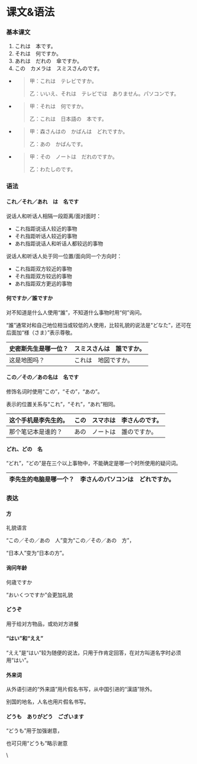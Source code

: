 # 课文&语法

### 基本课文

1. これは　本です。
2. それは　何ですか。
3. あれは　だれの　傘ですか。
4. この　カメラは　スミスさんのです。



* > 甲：これは　テレビですか。
  >
  > 乙：いいえ、それは　テレビでは　ありません。パソコンです。
* > 甲：それは　何ですか。
  >
  > 乙：これは　日本語の　本です。
* > 甲：森さんはの　かばんは　どれですか。
  >
  > 乙：あの　かばんです。
* > 甲：その　ノートは　だれのですか。
  >
  > 乙：わたしのです。

### 语法

#### これ／それ／あれ　は　名です

说话人和听话人相隔一段距离/面对面时：

* これ指距说话人较近的事物
* それ指距听话人较近的事物
* あれ指距说话人和听话人都较远的事物

说话人和听话人处于同一位置/面向同一个方向时：

* これ指距双方较近的事物
* それ指距双方较远的事物
* あれ指距双方更远的事物

#### 何ですか／誰ですか

对不知道是什么人使用“誰”，不知道什么事物时用“何”询问。

“誰”通常对和自己地位相当或较低的人使用，比较礼貌的说法是“どなた”，还可在后面加“様（さま）”表示尊敬。

| 史密斯先生是哪一位？ | スミスさんは　誰ですか。 |
| ---------- | ------------ |
| 这是地图吗？     | これは　地図ですか。   |

#### この／その／あの名は　名です

修饰名词时使用“この”，“その”，“あの”。

表示的位置关系与“これ”，“それ”，“あれ”相同。

| 这个手机是李先生的。 | この　スマホは　李さんのです。 |
| ---------- | --------------- |
| 那个笔记本是谁的？  | あの　ノートは　誰のですか。  |

#### どれ、どの　名

“どれ”，“どの”是在三个以上事物中，不能确定是哪一个时所使用的疑问词。

| 李先生的电脑是哪一个？ | 李さんのパソコンは　どれですか。 |
| ----------- | ---------------- |

### 表达

#### 方

礼貌语言

“この／その／あの　人”变为“この／その／あの　方”，

“日本人”变为“日本の方”。

#### 询问年龄

何歳ですか

“おいくつですか”会更加礼貌

#### どうぞ

用于给对方物品，或劝对方进餐

#### “はい”和“ええ”

“ええ”是“はい”较为随便的说法，只用于作肯定回答，在对方叫道名字时必须用“はい”。

#### 外来词

从外语引进的“外来語”用片假名书写，从中国引进的“漢語”除外。

别国的地名，人名也用片假名书写。

#### どうも　ありがどう　ございます

“どうも”用于加强谢意，

也可只用“どうも”略示谢意

\
